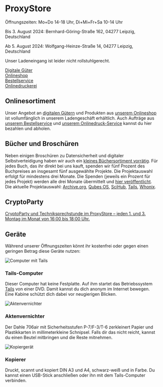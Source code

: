 <h1 class="text-center">ProxyStore</h1>

<p class="text-center lead mb-2">Öffnungszeiten: Mo+Do&nbsp;14-18&nbsp;Uhr, Di+Mi+Fr+Sa&nbsp;10-14&nbsp;Uhr</p>
<p class="text-center lead mb-2">Bis 3. August 2024: Bernhard-Göring-Straße&nbsp;162, 04277&nbsp;Leipzig, Deutschland</p>
<p class="text-center lead mb-2">Ab 5. August 2024: Wolfgang-Heinze-Straße&nbsp;14, 04277&nbsp;Leipzig, Deutschland</p>
<p class="text-center">Unser Ladeneingang ist leider nicht rollstuhlgerecht.</p>

<div class="row d-xl-none">
	<div class="col-lg">
		<div class="card border-success bg-light mb-3 p-2 justify-content-center align-items-center">
			<div class="card-body">
				<a class="card-link stretched-link text-success" href="https://digitalgoods.proxysto.re"><i class="fa-solid fa-ticket"></i> Digitale Güter</a>
			</div>
		</div>
	</div>
	<div class="col-lg">
		<div class="card border-success bg-light mb-3 p-2 justify-content-center align-items-center">
			<div class="card-body">
				<a class="card-link stretched-link text-success" href="https://shop.proxysto.re"><i class="fa-solid fa-cart-shopping"></i> Onlineshop</a>
			</div>
		</div>
	</div>
	<div class="col-lg">
		<div class="card border-success bg-light mb-3 p-2 justify-content-center align-items-center">
			<div class="card-body">
				<a class="card-link stretched-link text-success" href="https://order.proxysto.re/"><i class="fa-solid fa-tags"></i> Bestellservice</a>
			</div>
		</div>
	</div>
	<div class="col-lg">
		<div class="card border-success bg-light mb-3 p-2 justify-content-center align-items-center">
			<div class="card-body">
				<a class="card-link stretched-link text-success" href="https://druck.proxysto.re/"><i class="fa-solid fa-print"></i> Onlinedruckerei</a>
			</div>
		</div>
	</div>
</div>

## Onlinesortiment

Unser Angebot an [digitalen Gütern](https://digitalgoods.proxysto.re) und Produkten aus [unserem Onlineshop](https://shop.proxysto.re) ist vollumfänglich in unserem Ladengeschäft erhältlich. Auch Aufträge aus [unserem Bestellservice](https://order.proxysto.re) und [unserem Onlinedruck-Service](https://druck.proxysto.re) kannst du hier bezahlen und abholen.

## Bücher und Broschüren

Neben einigen Broschüren zu Datensicherheit und digitaler Selbstverteidigung haben wir auch ein [kleines Büchersortiment vorrätig](https://shop.proxysto.re/category/7). Für jedes Buch, das ihr direkt bei uns kauft, spenden wir fünf Prozent des Buchpreises an insgesamt fünf ausgewählte Projekte. Die Projektauswahl erfolgt für mindestens drei Monate. Die Spenden (jeweils ein Prozent für jedes Projekt) werden alle drei Monate übermittelt und [hier veröffentlicht](spendenverlauf.html). Die aktuelle Projektauswahl: [Archive.org](https://archive.org/donate), [Qubes OS](https://www.qubes-os.org/donate/), [SciHub](https://de.wikipedia.org/wiki/Sci-Hub), [Tails](https://tails.net/donate/index.de.html), [Whonix](https://www.whonix.org/wiki/Donate).

## CryptoParty

[CryptoParty und Techniksprechstunde im ProxyStore – jeden 1. und 3. Montag im Monat von 16:00 bis 18:00 Uhr.](cryptoparty.html)

## Geräte

Während unserer Öffnungszeiten könnt ihr kostenfrei oder gegen einen geringen Betrag diese Geräte nutzen:

<div class="row row-cols-1 row-cols-md-3">
	<div class="col mb-4">
		<div class="card">
			<img src="/assets/images/tails.jpg" class="card-img-top" alt="Computer mit Tails">
			<div class="card-body">
				<h3 class="card-title">Tails-Computer</h3>
				<p class="card-text">Dieser Computer hat keine Festplatte. Auf ihm startet das Betriebssystem <a href="https://tails.net/">Tails</a> von einer DVD. Damit kannst du dich anonym im Internet bewegen. Eine Kabine schützt dich dabei vor neugierigen Blicken.</p>
			</div>
		</div>
	</div>
	<div class="col mb-4">
		<div class="card">
			<img src="/assets/images/shredder.jpg" class="card-img-top" alt="Aktenvernichter">
			<div class="card-body">
				<h3 class="card-title">Aktenvernichter</h3>
				<p class="card-text">Der Dahle 706air mit Sicherheitsstufen P-7/F-3/T-6 zerkleinert Papier und Plastik&shy;karten in millimeterkleine Schnipsel. Falls dir das nicht reicht, kannst du einen Beutel mitbringen und die Reste mitnehmen.</p>
			</div>
		</div>
	</div>
	<div class="col mb-4">
		<div class="card">
			<img src="/assets/images/copier.jpg" class="card-img-top" alt="Kopiergerät">
			<div class="card-body">
				<h3 class="card-title">Kopierer</h3>
				<p class="card-text">Druckt, scannt und kopiert DIN A3 und A4, schwarz-weiß und in Farbe. Du kannst einen USB-Stick anschließen oder ihn mit dem Tails-Computer verbinden.</p>
			</div>
		</div>
	</div>
</div>

<!--
<a href="http://digitazyyxyihwwzudp5syxxyn3qhcd63wqcha2dxpfqiyydmrgdiaad.onion/">onion</a>
<a href="http://proxyoxiemywllckvpix543gqcmvvltrnb7inbwtk2knkehqt72tyfyd.onion">onion</a>
<a href="http://print5cxveagitd3cbl3pakcjupk5jwgtpwa35uowhtzlmcqbibmsnyd.onion">onion</a>
-->
